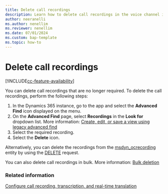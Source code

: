 ```yaml
---
title: Delete call recordings
description: Learn how to delete call recordings in the voice channel in Dynamics 365 Contact Center.
author: neeranelli
ms.author: nenellim
ms.reviewer: nenellim
ms.date: 07/01/2024
ms.custom: bap-template
ms.topic: how-to
---
```


# Delete call recordings

[!INCLUDE[cc-feature-availability](../../includes/cc-feature-availability.md)]

You can delete call recordings that are no longer required. To delete the call recordings, perform the following steps:

1. In the Dynamics 365 instance, go to the app and select the **Advanced Find** icon displayed on the menu.
1. On the **Advanced Find** page, select **Recordings** in the **Look for** dropdown list. More information: [Create, edit, or save a view using legacy advanced find](/power-apps/user/advanced-find#create-edit-or-save-a-view-using-legacy-advanced-find)
1. Select the required recording.
1. Select the **Delete** icon.

Alternatively, you can delete the recordings from the [msdyn_ocrecording](../develop/reference/entities/msdyn_ocrecording.md) entity by using the [DELETE](/power-apps/developer/data-platform/webapi/update-delete-entities-using-web-api) request.

You can also delete call recordings in bulk. More information: [Bulk deletion](/power-platform/admin/delete-bulk-records)

### Related information

[Configure call recording, transcription, and real-time translation](voice-channel-configure-transcripts.md)